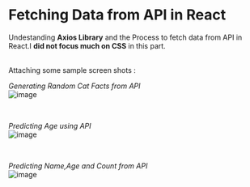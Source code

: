 # Fetching Data from API in React
 Undestanding <b>Axios Library</b> and the Process to fetch data from API in React.I <b>did not focus much  on CSS</b> in this part.
 
 <br>
Attaching some sample screen shots :

<i>Generating Random Cat Facts from API</i><br>
![image](https://user-images.githubusercontent.com/73344382/218719383-8776043b-cdac-47d0-b4ee-e3ec718f8f57.png)

<br>

<i>Predicting Age using API</i> <br>
![image](https://user-images.githubusercontent.com/73344382/218719608-6bca6572-ff36-430d-be8d-b3d3cbecf5f9.png)

<br>

<i>Predicting Name,Age and Count from API</i><br>
![image](https://user-images.githubusercontent.com/73344382/218718738-ba11c46a-15ca-4585-add9-aef4833f8c17.png)
